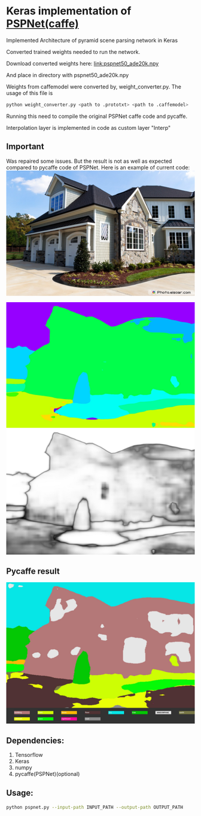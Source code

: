 # Keras implementation of [PSPNet(caffe)](https://github.com/hszhao/PSPNet)

Implemented Architecture of pyramid scene parsing network in Keras

Converted trained weights needed to run the network.


Download converted weights here:
[link:pspnet50_ade20k.npy](https://www.dropbox.com/s/ms8afun494dlh1t/pspnet50_ade20k.npy?dl=0)

And place in directory with pspnet50_ade20k.npy

Weights from caffemodel were converted by, weight_converter.py. The usage of this file is
```bash
python weight_converter.py <path to .prototxt> <path to .caffemodel>
```
Running this need to compile the original PSPNet caffe code and pycaffe. 

Interpolation layer is implemented in code as custom layer "Interp"

## Important

Was repaired some issues. But the result is not as well as expected compared to pycaffe code of PSPNet. Here is an example of current code:
![Original](test.jpg)

![New](out.jpg)
![New](probs.jpg)

## Pycaffe result
![Pycaffe results](test_pycaffe.jpg)
## Dependencies:
1. Tensorflow
2. Keras
3. numpy
4. pycaffe(PSPNet)(optional)


## Usage: 

```bash
python pspnet.py --input-path INPUT_PATH --output-path OUTPUT_PATH
```


